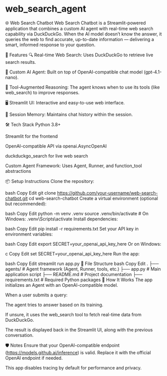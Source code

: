 # web_search_agent

🌐 Web Search Chatbot
Web Search Chatbot is a Streamlit-powered application that combines a custom AI agent with real-time web search capability via DuckDuckGo. When the AI model doesn’t know the answer, it queries the web to find accurate, up-to-date information — delivering a smart, informed response to your question.

🚀 Features
🔍 Real-time Web Search: Uses DuckDuckGo to retrieve live search results.

🤖 Custom AI Agent: Built on top of OpenAI-compatible chat model (gpt-4.1-nano).

🧠 Tool-Augmented Reasoning: The agent knows when to use its tools (like web_search) to improve responses.

🖥️ Streamlit UI: Interactive and easy-to-use web interface.

💬 Session Memory: Maintains chat history within the session.

🛠️ Tech Stack
Python 3.8+

Streamlit for the frontend

OpenAI-compatible API via openai.AsyncOpenAI

duckduckgo_search for live web search

Custom Agent Framework: Uses Agent, Runner, and function_tool abstractions

📦 Setup Instructions
Clone the repository:

bash
Copy
Edit
git clone https://github.com/your-username/web-search-chatbot.git
cd web-search-chatbot
Create a virtual environment (optional but recommended):

bash
Copy
Edit
python -m venv .venv
source .venv/bin/activate  # On Windows: .venv\Scripts\activate
Install dependencies:

bash
Copy
Edit
pip install -r requirements.txt
Set your API key in environment variables:

bash
Copy
Edit
export SECRET=your_openai_api_key_here
Or on Windows:

c
Copy
Edit
set SECRET=your_openai_api_key_here
Run the app:

bash
Copy
Edit
streamlit run app.py
📂 File Structure
bash
Copy
Edit
.
├── agents/                  # Agent framework (Agent, Runner, tools, etc.)
├── app.py                   # Main application script
├── README.md                # Project documentation
├── requirements.txt         # Required Python packages
🧠 How It Works
The app initializes an Agent with an OpenAI-compatible model.

When a user submits a query:

The agent tries to answer based on its training.

If unsure, it uses the web_search tool to fetch real-time data from DuckDuckGo.

The result is displayed back in the Streamlit UI, along with the previous conversation.

🛡️ Notes
Ensure that your OpenAI-compatible endpoint (https://models.github.ai/inference) is valid. Replace it with the official OpenAI endpoint if needed.

This app disables tracing by default for performance and privacy.